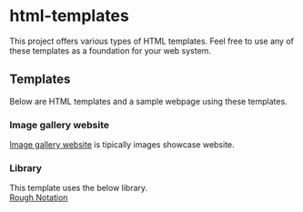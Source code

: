 # html-templates
This project offers various types of HTML templates. Feel free to use any of these templates as a foundation for your web system.  

## Templates
Below are HTML templates and a sample webpage using these templates.  

### Image gallery website
[Image gallery website](https://fukugit.github.io/html-templates/1_normal_image_gallery/index.html) is tipically images showcase website.  

### Library
This template uses the below library.  
[Rough Notation](https://github.com/rough-stuff/rough-notation)